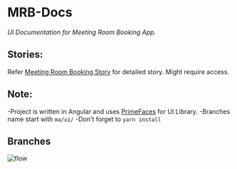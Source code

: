 # MRB-Docs
*UI Documentation for Meeting Room Booking App.*

## Stories:
Refer [Meeting Room Booking Story](https://docs.google.com/document/d/1BfhgfNOITF2ktaKfbpIvcTJ8B3km_fdCNuRkgiXf8i4/edit) for detailed story. Might require access.

## Note:
-Project is written in Angular and uses [PrimeFaces](https://www.primefaces.org/primeng/) for UI Library.
-Branches name start with `ma/ui/`
-Don't forget to `yarn install`

## Branches
![flow](https://user-images.githubusercontent.com/87816481/150762339-a1bab345-b41a-4eaa-9294-dff1c6f75aea.PNG)

